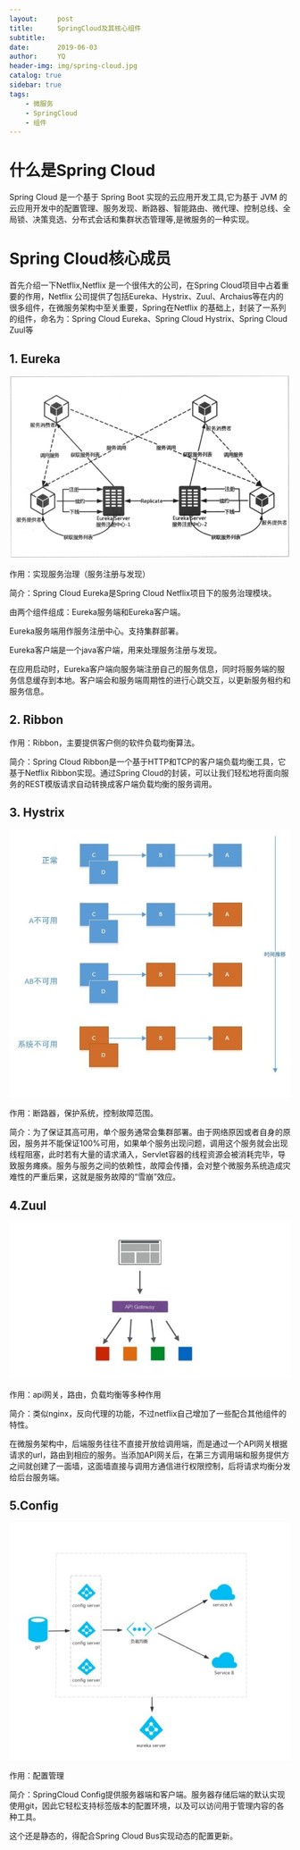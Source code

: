 ```yaml
---
layout:     post
title:      SpringCloud及其核心组件
subtitle:   
date:       2019-06-03
author:     YQ
header-img: img/spring-cloud.jpg
catalog: true
sidebar: true
tags:
    - 微服务
    - SpringCloud
    - 组件
---
```


# 什么是Spring Cloud
Spring Cloud 是一个基于 Spring Boot 实现的云应用开发工具,它为基于 JVM 的云应用开发中的配置管理、服务发现、断路器、智能路由、微代理、控制总线、全局锁、决策竞选、分布式会话和集群状态管理等,是微服务的一种实现。

# Spring Cloud核心成员

首先介绍一下Netflix,Netflix 是一个很伟大的公司，在Spring Cloud项目中占着重要的作用，Netflix 公司提供了包括Eureka、Hystrix、Zuul、Archaius等在内的很多组件，在微服务架构中至关重要，Spring在Netflix 的基础上，封装了一系列的组件，命名为：Spring Cloud Eureka、Spring Cloud Hystrix、Spring Cloud Zuul等

## 1. Eureka

![Eureka](../img/eureka.png)

作用：实现服务治理（服务注册与发现）

简介：Spring Cloud Eureka是Spring Cloud Netflix项目下的服务治理模块。

由两个组件组成：Eureka服务端和Eureka客户端。

Eureka服务端用作服务注册中心。支持集群部署。

Eureka客户端是一个java客户端，用来处理服务注册与发现。

在应用启动时，Eureka客户端向服务端注册自己的服务信息，同时将服务端的服务信息缓存到本地。客户端会和服务端周期性的进行心跳交互，以更新服务租约和服务信息。

## 2. Ribbon

作用：Ribbon，主要提供客户侧的软件负载均衡算法。

简介：Spring Cloud Ribbon是一个基于HTTP和TCP的客户端负载均衡工具，它基于Netflix Ribbon实现。通过Spring Cloud的封装，可以让我们轻松地将面向服务的REST模版请求自动转换成客户端负载均衡的服务调用。

## 3. Hystrix

![Eureka](../img/hystrix.jpg)

作用：断路器，保护系统，控制故障范围。

简介：为了保证其高可用，单个服务通常会集群部署。由于网络原因或者自身的原因，服务并不能保证100%可用，如果单个服务出现问题，调用这个服务就会出现线程阻塞，此时若有大量的请求涌入，Servlet容器的线程资源会被消耗完毕，导致服务瘫痪。服务与服务之间的依赖性，故障会传播，会对整个微服务系统造成灾难性的严重后果，这就是服务故障的“雪崩”效应。

## 4.Zuul

![zuul](../img/zuul.jpg)

作用：api网关，路由，负载均衡等多种作用

简介：类似nginx，反向代理的功能，不过netflix自己增加了一些配合其他组件的特性。

在微服务架构中，后端服务往往不直接开放给调用端，而是通过一个API网关根据请求的url，路由到相应的服务。当添加API网关后，在第三方调用端和服务提供方之间就创建了一面墙，这面墙直接与调用方通信进行权限控制，后将请求均衡分发给后台服务端。

## 5.Config

![config](../img/config.jpg)

作用：配置管理

简介：SpringCloud Config提供服务器端和客户端。服务器存储后端的默认实现使用git，因此它轻松支持标签版本的配置环境，以及可以访问用于管理内容的各种工具。

这个还是静态的，得配合Spring Cloud Bus实现动态的配置更新。
